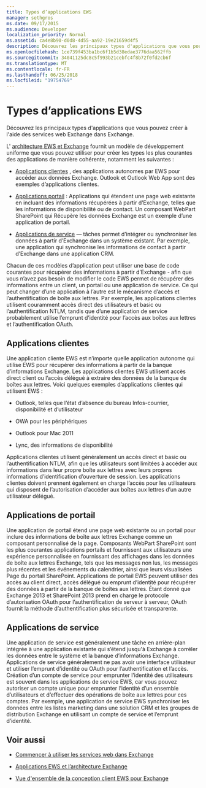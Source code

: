 ```yaml
---
title: Types d’applications EWS
manager: sethgros
ms.date: 09/17/2015
ms.audience: Developer
localization_priority: Normal
ms.assetid: ca4e8b90-d0d8-4d55-aa92-19e21659d4f5
description: Découvrez les principaux types d'applications que vous pouvez créer à l'aide des services web Exchange dans Exchange.
ms.openlocfilehash: 1ce739f453ba1bc6f1b5d38edae3776daa562ffb
ms.sourcegitcommit: 34041125dc8c5f993b21cebfc4f8b72f0fd2cb6f
ms.translationtype: MT
ms.contentlocale: fr-FR
ms.lasthandoff: 06/25/2018
ms.locfileid: "19754769"
---
```

# <a name="ews-application-types"></a>Types d’applications EWS

Découvrez les principaux types d'applications que vous pouvez créer à l'aide des services web Exchange dans Exchange.
  
L' [architecture EWS et Exchange](ews-applications-and-the-exchange-architecture.md) fournit un modèle de développement uniforme que vous pouvez utiliser pour créer les types les plus courantes des applications de manière cohérente, notamment les suivantes : 
  
- [Applications clientes](#bk_clientapps) , des applications autonomes par EWS pour accéder aux données Exchange. Outlook et Outlook Web App sont des exemples d’applications clientes. 
    
- [Applications portail](#bk_portalapps) : Applications qui étendent une page web existante en incluant des informations récupérées à partir d’Exchange, telles que les informations de disponibilité ou de contact. Un composant WebPart SharePoint qui Récupère les données Exchange est un exemple d’une application de portail. 
    
- [Applications de service](#bk_serviceapps) — tâches permet d’intégrer ou synchroniser les données à partir d’Exchange dans un système existant. Par exemple, une application qui synchronise les informations de contact à partir d’Exchange dans une application CRM. 
    
Chacun de ces modèles d’application peut utiliser une base de code courantes pour récupérer des informations à partir d’Exchange - afin que vous n’avez pas besoin de modifier le code EWS permet de récupérer des informations entre un client, un portail ou une application de service. Ce qui peut changer d’une application à l’autre est le mécanisme d’accès et l’authentification de boîte aux lettres. Par exemple, les applications clientes utilisent couramment accès direct des utilisateurs et basic ou l’authentification NTLM, tandis que d’une application de service probablement utilise l’emprunt d’identité pour l’accès aux boîtes aux lettres et l’authentification OAuth.
  
## <a name="client-applications"></a>Applications clientes
<a name="bk_clientapps"> </a>

Une application cliente EWS est n’importe quelle application autonome qui utilise EWS pour récupérer des informations à partir de la banque d’informations Exchange. Les applications clientes EWS utilisent accès direct client ou l’accès délégué à extraire des données de la banque de boîtes aux lettres. Voici quelques exemples d’applications clientes qui utilisent EWS :
  
- Outlook, telles que l’état d’absence du bureau Infos-courrier, disponibilité et d’utilisateur
    
- OWA pour les périphériques
    
- Outlook pour Mac 2011
    
- Lync, des informations de disponibilité
    
Applications clientes utilisent généralement un accès direct et basic ou l’authentification NTLM, afin que les utilisateurs sont limitées à accéder aux informations dans leur propre boîte aux lettres avec leurs propres informations d’identification d’ouverture de session. Les applications clientes doivent prennent également en charge l’accès pour les utilisateurs qui disposent de l’autorisation d’accéder aux boîtes aux lettres d’un autre utilisateur délégué.
  
## <a name="portal-applications"></a>Applications de portail
<a name="bk_portalapps"> </a>

Une application de portail étend une page web existante ou un portail pour inclure des informations de boîte aux lettres Exchange comme un composant personnalisé de la page. Composants WebPart SharePoint sont les plus courantes applications portails et fournissent aux utilisateurs une expérience personnalisée en fournissant des affichages dans les données de boîte aux lettres Exchange, tels que les messages non lus, les messages plus récentes et les événements du calendrier, ainsi que leurs visualisées Page du portail SharePoint. Applications de portail EWS peuvent utiliser des accès au client direct, accès délégué ou emprunt d’identité pour récupérer des données à partir de la banque de boîtes aux lettres. Étant donné que Exchange 2013 et SharePoint 2013 prend en charge le protocole d’autorisation OAuth pour l’authentification de serveur à serveur, OAuth fournit la méthode d’authentification plus sécurisée et transparente.
  
## <a name="service-applications"></a>Applications de service
<a name="bk_serviceapps"> </a>

Une application de service est généralement une tâche en arrière-plan intégrée à une application existante qui s’étend jusqu'à Exchange à corréler les données entre le système et la banque d’informations Exchange. Applications de service généralement ne pas avoir une interface utilisateur et utiliser l’emprunt d’identité ou OAuth pour l’authentification et l’accès. Création d’un compte de service pour emprunter l’identité des utilisateurs est souvent dans les applications de service EWS, car vous pouvez autoriser un compte unique pour emprunter l’identité d’un ensemble d’utilisateurs et d’effectuer des opérations de boîte aux lettres pour ces comptes. Par exemple, une application de service EWS synchroniser les données entre les listes marketing dans une solution CRM et les groupes de distribution Exchange en utilisant un compte de service et l’emprunt d’identité.
  
## <a name="see-also"></a>Voir aussi


- [Commencer à utiliser les services web dans Exchange](start-using-web-services-in-exchange.md)
    
- [Applications EWS et l’architecture Exchange](ews-applications-and-the-exchange-architecture.md)
    
- [Vue d'ensemble de la conception client EWS pour Exchange](ews-client-design-overview-for-exchange.md)
    

